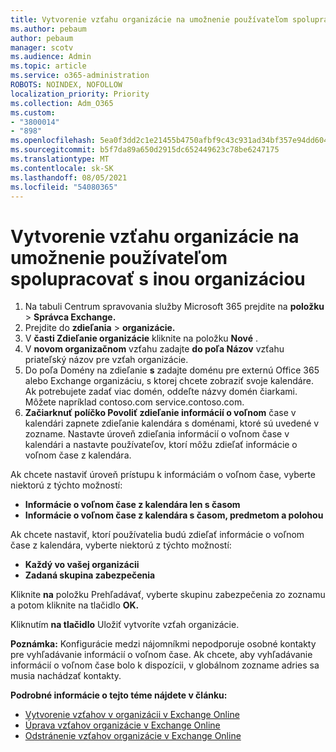 ```yaml
---
title: Vytvorenie vzťahu organizácie na umožnenie používateľom spolupracovať s inou organizáciou
ms.author: pebaum
author: pebaum
manager: scotv
ms.audience: Admin
ms.topic: article
ms.service: o365-administration
ROBOTS: NOINDEX, NOFOLLOW
localization_priority: Priority
ms.collection: Adm_O365
ms.custom:
- "3800014"
- "898"
ms.openlocfilehash: 5ea0f3dd2c1e21455b4750afbf9c43c931ad34bf357e94dd604ffe5bcdd2fa64
ms.sourcegitcommit: b5f7da89a650d2915dc652449623c78be6247175
ms.translationtype: MT
ms.contentlocale: sk-SK
ms.lasthandoff: 08/05/2021
ms.locfileid: "54080365"
---
```

# <a name="create-an-organization-relationship-to-allow-your-users-to-collaborate-with-another-organization"></a>Vytvorenie vzťahu organizácie na umožnenie používateľom spolupracovať s inou organizáciou

1. Na tabuli Centrum spravovania služby Microsoft 365 prejdite na **položku**  >  **Správca Exchange.**
2. Prejdite do **zdieľania**  >  **organizácie.**
3. V **časti Zdieľanie organizácie** kliknite na položku **Nové** .
4. V **novom organizačnom** vzťahu zadajte **do poľa Názov** vzťahu priateľský názov pre vzťah organizácie.
5. Do poľa Domény na zdieľanie **s** zadajte doménu pre externú Office 365 alebo Exchange organizáciu, s ktorej chcete zobraziť svoje kalendáre. Ak potrebujete zadať viac domén, oddeľte názvy domén čiarkami. Môžete napríklad contoso.com service.contoso.com.
6. **Začiarknuť políčko Povoliť zdieľanie informácií o voľnom** čase v kalendári zapnete zdieľanie kalendára s doménami, ktoré sú uvedené v zozname. Nastavte úroveň zdieľania informácií o voľnom čase v kalendári a nastavte používateľov, ktorí môžu zdieľať informácie o voľnom čase z kalendára.  

Ak chcete nastaviť úroveň prístupu k informáciám o voľnom čase, vyberte niektorú z týchto možností:

- **Informácie o voľnom čase z kalendára len s časom**
- **Informácie o voľnom čase z kalendára s časom, predmetom a polohou**  

 Ak chcete nastaviť, ktorí používatelia budú zdieľať informácie o voľnom čase z kalendára, vyberte niektorú z týchto možností:

- **Každý vo vašej organizácii**
- **Zadaná skupina zabezpečenia**  

Kliknite **na** položku Prehľadávať, vyberte skupinu zabezpečenia zo zoznamu a potom kliknite na tlačidlo **OK.**

Kliknutím **na tlačidlo** Uložiť vytvoríte vzťah organizácie.  

**Poznámka:** Konfigurácie medzi nájomníkmi nepodporuje osobné kontakty pre vyhľadávanie informácií o voľnom čase. Ak chcete, aby vyhľadávanie informácií o voľnom čase bolo k dispozícii, v globálnom zozname adries sa musia nachádzať kontakty.

**Podrobné informácie o tejto téme nájdete v článku:**

- [Vytvorenie vzťahov v organizácii v Exchange Online](https://docs.microsoft.com/exchange/sharing/organization-relationships/create-an-organization-relationship)
- [Úprava vzťahov organizácie v Exchange Online](https://docs.microsoft.com/exchange/sharing/organization-relationships/modify-an-organization-relationship)
- [Odstránenie vzťahov organizácie v Exchange Online](https://docs.microsoft.com/exchange/sharing/organization-relationships/remove-an-organization-relationship)

